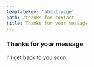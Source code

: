 ```yaml
---
templateKey: 'about-page'
path: /thanks-for-contact
title: Thanks for your message
---
```

### Thanks for your message

I'll get back to you soon.